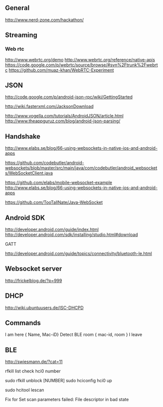 ## General

http://www.nerd-zone.com/hackathon/

## Streaming

### Web rtc

http://www.webrtc.org/demo
http://www.webrtc.org/reference/native-apis
https://code.google.com/p/webrtc/source/browse/#svn%2Ftrunk%2Fwebrtc
https://github.com/muaz-khan/WebRTC-Experiment

## JSON

http://code.google.com/p/android-json-rpc/wiki/GettingStarted

http://wiki.fasterxml.com/JacksonDownload

http://www.vogella.com/tutorials/AndroidJSON/article.html
http://www.theappguruz.com/blog/android-json-parsing/

## Handshake

http://www.elabs.se/blog/66-using-websockets-in-native-ios-and-android-apps

https://github.com/codebutler/android-websockets/blob/master/src/main/java/com/codebutler/android_websockets/WebSocketClient.java

https://github.com/elabs/mobile-websocket-example
http://www.elabs.se/blog/66-using-websockets-in-native-ios-and-android-apps

https://github.com/TooTallNate/Java-WebSocket

## Android SDK

http://developer.android.com/guide/index.html
http://developer.android.com/sdk/installing/studio.html#download

GATT

http://developer.android.com/guide/topics/connectivity/bluetooth-le.html

## Websocket server

http://frickelblog.de/?p=999

## DHCP

http://wiki.ubuntuusers.de/ISC-DHCPD

## Commands 

I am here  { Name, Mac-iD}
Detect BLE room { mac-id, room }
I leave

## BLE

http://swiesmann.de/?cat=11

rfkill list
check hci0 number

sudo rfkill unblock [NUMBER]
sudo hciconfig hci0 up

sudo hcitool lescan

Fix for Set scan parameters failed: File descriptor in bad state
